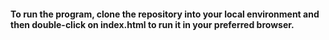#### To run the program, clone the repository into your local environment and then double-click on index.html to run it in your preferred browser.
